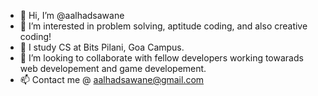 - 👋 Hi, I’m @aalhadsawane
- 👀 I’m interested in problem solving, aptitude coding, and also creative coding!
- 🌱 I study CS at Bits Pilani, Goa Campus.
- 💞️ I’m looking to collaborate with fellow developers working towarads web developement and game developement.
- 📫 Contact me @ aalhadsawane@gmail.com

<!---
aalhadsawane/aalhadsawane is a ✨ special ✨ repository because its `README.md` (this file) appears on your GitHub profile.
You can click the Preview link to take a look at your changes.
--->
